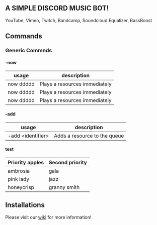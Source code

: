 ## A SIMPLE DISCORD MUSIC BOT!

YouTube, Vimeo, Twitch, Bandcamp, Soundcloud Equalizer, BassBoost

## Commands

### Generic Commnds

#### -now
| usage | description |
|-------|--------|
| now ddddd | Plays a resources immediately |
| now ddddd | Plays a resources immediately |
| now ddddd | Plays a resources immediately |

#### -add
| usage | description |
|-----|-----|
| -add \<identifier\> | Adds a resource to the queue |

#### test 

| Priority apples | Second priority |
|-------|--------|
| ambrosia | gala |
| pink lady | jazz |
| honeycrisp | granny smith |



## Installations 

Please visit our [wiki](https://github.com/bjm021/momobot/wiki) for more information!
<!--stackedit_data:
eyJoaXN0b3J5IjpbMTkxNzkwNjU4LC0xOTk1MzU1MzY4LDUyMz
A1Njk4NCwxNTQ5MjI5NzQzXX0=
-->